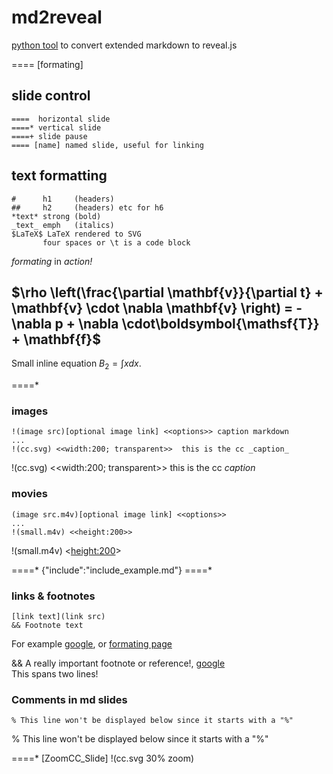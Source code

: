 # md2reveal
[python tool](https://github.com/thoppe/md2reveal) to convert extended markdown to reveal.js

==== [formating]  

## slide control
	====  horizontal slide
	====* vertical slide
	====+ slide pause
	==== [name] named slide, useful for linking

## text formatting
    #      h1     (headers) 
    ##     h2     (headers) etc for h6
	*text* strong (bold)
	_text_ emph   (italics)
	$LaTeX$ LaTeX rendered to SVG
	       four spaces or \t is a code block

_formating_ in *action!*
## $\rho \left(\frac{\partial \mathbf{v}}{\partial t} + \mathbf{v} \cdot \nabla \mathbf{v} \right) = -\nabla p + \nabla \cdot\boldsymbol{\mathsf{T}} + \mathbf{f}$

Small inline equation $B_2 = \int x dx$.

====* 
### images
	!(image src)[optional image link] <<options>> caption markdown
    ...
    !(cc.svg) <<width:200; transparent>>  this is the cc _caption_
!(cc.svg) <<width:200; transparent>>  this is the cc _caption_

### movies
	(image src.m4v)[optional image link] <<options>>
    ...
	!(small.m4v) <<height:200>>
!(small.m4v) <<height:200>>

====*
{"include":"include_example.md"}
====*

### links & footnotes
    [link text](link src)
    && Footnote text
	
For example [google](https://www.google.com), or [formating page](#/formating)

&& A really important footnote or reference!, [google](https://www.google.com)<br>This spans two lines!

### Comments in md slides
    % This line won't be displayed below since it starts with a "%"

% This line won't be displayed below since it starts with a "%"
<br>

====* [ZoomCC_Slide] !(cc.svg 30% zoom)

